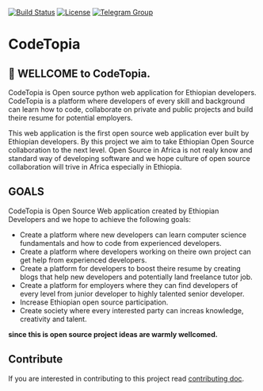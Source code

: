 [![Build Status](https://travis-ci.com/endalk200/CodeTopia.svg?branch=master)](https://travis-ci.com/endalk200/CodeTopia) [![License](https://img.shields.io/badge/License-Apache%202.0-blue.svg)](https://opensource.org/licenses/Apache-2.0) [![Telegram Group](https://img.shields.io/badge/Telegram-Group-blue.svg)](https://telegram.me/CodeTopia)

# CodeTopia

## :vulcan_salute: WELLCOME to CodeTopia.

CodeTopia is Open source python web application for Ethiopian developers. CodeTopia is a platform where developers of every skill and background can learn how to code, collaborate on private and public projects and build theire resume for potential employers.

This web application is the first open source web application ever built by Ethiopian developers. By this project we aim to take Ethiopian Open Source collaboration to the next level. Open Source in Africa is not realy know and standard way of developing software and we hope culture of open source collaboration will trive in Africa especially in Ethiopia.

## GOALS

CodeTopia is Open Source Web application created by Ethiopian Developers and we hope to achieve the following goals:

* Create a platform where new developers can learn computer science fundamentals and how to code from experienced developers.
* Create a platform where developers working on theire own project can get help from experienced developers.
* Create a platform for developers to boost theire resume by creating blogs that help new developers and potentially land freelance tutor job.
* Create a platform for employers where they can find developers of every level from junior developer to highly talented senior developer.
* Increase Ethiopian open source participation.
* Create society where every interested party can increas knowledge, creativity and talent.

**since this is open source project ideas are warmly wellcomed.**

## Contribute

If you are interested in contributing to this project read [contributing doc](https://github.com/endalk200/CodeTopia/blob/master/docs/CONTRIBUTING.md).
